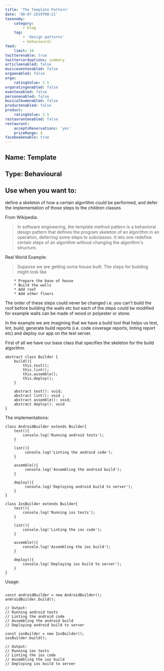 ```yaml
---
title: 'The Template Pattern'
date: '08-07-2019T00:21'
taxonomy:
    category:
        - blog
    tag:
        - 'design patterns'
        - behavioural
feed:
    limit: 10
twitterenable: true
twittercardoptions: summary
articleenabled: false
musiceventenabled: false
orgaenabled: false
orga:
    ratingValue: 2.5
orgaratingenabled: false
eventenabled: false
personenabled: false
musicalbumenabled: false
productenabled: false
product:
    ratingValue: 2.5
restaurantenabled: false
restaurant:
    acceptsReservations: 'yes'
    priceRange: $
facebookenable: true
---
```


## Name: Template

## Type: Behavioural

## Use when you want to:

define a skeleton of how a certain algorithm could be performed, and defer the implementation of those steps to the children classes

From Wikipedia:

> In software engineering, the template method pattern is a behavioral design pattern that defines the program skeleton of an algorithm in an operation, deferring some steps to subclasses. It lets one redefine certain steps of an algorithm without changing the algorithm's structure.

 
Real World Example:

> Suppose we are getting some house built. The steps for building might look like

        * Prepare the base of house
        * Build the walls
        * Add roof
        * Add other floors

The order of these steps could never be changed i.e. you can't build the roof before building the walls etc but each of the steps could be modified for example walls can be made of wood or polyester or stone.


In the example we are imagining that we have a build tool that helps us test, lint, build, generate build reports (i.e. code coverage reports, linting report etc) and deploy our app on the test server.

First of all we have our base class that specifies the skeleton for the build algorithm

```
abstract class Builder {
    build(){
        this.test();
        this.lint();
        this.assemble();
        this.deploy();
    }

    abstract test(): void;
    abstract lint(): void ;
    abstract assemble(): void;
    abstract deploy(): void
}

```

The implementations:

```
class AndroidBuilder extends Builder{
    test(){     
        console.log('Running android tests');
    }

    lint(){
         console.log('Linting the android code');
    }

    assemble(){
         console.log('Assembling the android build');
    }

    deploy(){
         console.log('Deploying android build to server');
    }
}

class IosBuilder extends Builder{
    test(){
        console.log('Running ios tests');
    }

    lint(){
        console.log('Linting the ios code');
    }

    assemble(){
        console.log('Assembling the ios build');
    }

    deploy(){
        console.log('Deploying ios build to server');
    }
}

```

Usage:

```

const androidBuilder = new AndroidBuilder();
androidBuilder.build();

// Output:
// Running android tests
// Linting the android code
// Assembling the android build
// Deploying android build to server

const iosBuilder = new IosBuilder();
iosBuilder.build();

// Output:
// Running ios tests
// Linting the ios code
// Assembling the ios build
// Deploying ios build to server
```
<script async src="//jsfiddle.net/harps116/ofkdt6rz/2/embed/js/"></script>